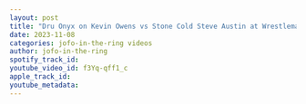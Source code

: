 ```yaml
---
layout: post
title: "Dru Onyx on Kevin Owens vs Stone Cold Steve Austin at Wrestlemania"
date: 2023-11-08
categories: jofo-in-the-ring videos
author: jofo-in-the-ring
spotify_track_id: 
youtube_video_id: f3Yq-qff1_c
apple_track_id: 
youtube_metadata: 
---
```

